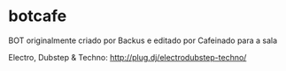 botcafe
=======
BOT originalmente criado por Backus e editado por Cafeinado para a sala 

Electro, Dubstep & Techno: 
http://plug.dj/electrodubstep-techno/
